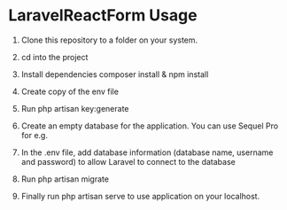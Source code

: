 # LaravelReactForm Usage

1. Clone this repository to a folder on your system.

2. cd into the project

3. Install dependencies composer install & npm install

4. Create copy of the env file

5. Run php artisan key:generate

5. Create an empty database for the application. You can use Sequel Pro for e.g.

6. In the .env file, add database information (database name, username and password) to allow Laravel to connect to the database

7. Run php artisan migrate 

8. Finally run php artisan serve to use application on your localhost.



